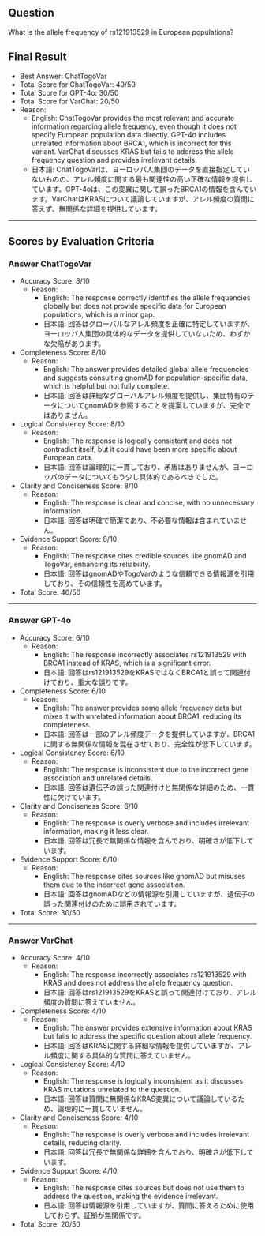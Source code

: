 ## Question

What is the allele frequency of rs121913529 in European populations?

## Final Result

- Best Answer: ChatTogoVar
- Total Score for ChatTogoVar: 40/50
- Total Score for GPT-4o: 30/50
- Total Score for VarChat: 20/50
- Reason:
  - English: ChatTogoVar provides the most relevant and accurate information regarding allele frequency, even though it does not specify European population data directly. GPT-4o includes unrelated information about BRCA1, which is incorrect for this variant. VarChat discusses KRAS but fails to address the allele frequency question and provides irrelevant details.
  - 日本語: ChatTogoVarは、ヨーロッパ人集団のデータを直接指定していないものの、アレル頻度に関する最も関連性の高い正確な情報を提供しています。GPT-4oは、この変異に関して誤ったBRCA1の情報を含んでいます。VarChatはKRASについて議論していますが、アレル頻度の質問に答えず、無関係な詳細を提供しています。

---

## Scores by Evaluation Criteria

### Answer ChatTogoVar
- Accuracy Score: 8/10
  - Reason: 
    - English: The response correctly identifies the allele frequencies globally but does not provide specific data for European populations, which is a minor gap.
    - 日本語: 回答はグローバルなアレル頻度を正確に特定していますが、ヨーロッパ人集団の具体的なデータを提供していないため、わずかな欠陥があります。
- Completeness Score: 8/10
  - Reason: 
    - English: The answer provides detailed global allele frequencies and suggests consulting gnomAD for population-specific data, which is helpful but not fully complete.
    - 日本語: 回答は詳細なグローバルアレル頻度を提供し、集団特有のデータについてgnomADを参照することを提案していますが、完全ではありません。
- Logical Consistency Score: 8/10
  - Reason: 
    - English: The response is logically consistent and does not contradict itself, but it could have been more specific about European data.
    - 日本語: 回答は論理的に一貫しており、矛盾はありませんが、ヨーロッパのデータについてもう少し具体的であるべきでした。
- Clarity and Conciseness Score: 8/10
  - Reason: 
    - English: The response is clear and concise, with no unnecessary information.
    - 日本語: 回答は明確で簡潔であり、不必要な情報は含まれていません。
- Evidence Support Score: 8/10
  - Reason: 
    - English: The response cites credible sources like gnomAD and TogoVar, enhancing its reliability.
    - 日本語: 回答はgnomADやTogoVarのような信頼できる情報源を引用しており、その信頼性を高めています。
- Total Score: 40/50

---

### Answer GPT-4o
- Accuracy Score: 6/10
  - Reason: 
    - English: The response incorrectly associates rs121913529 with BRCA1 instead of KRAS, which is a significant error.
    - 日本語: 回答はrs121913529をKRASではなくBRCA1と誤って関連付けており、重大な誤りです。
- Completeness Score: 6/10
  - Reason: 
    - English: The answer provides some allele frequency data but mixes it with unrelated information about BRCA1, reducing its completeness.
    - 日本語: 回答は一部のアレル頻度データを提供していますが、BRCA1に関する無関係な情報を混在させており、完全性が低下しています。
- Logical Consistency Score: 6/10
  - Reason: 
    - English: The response is inconsistent due to the incorrect gene association and unrelated details.
    - 日本語: 回答は遺伝子の誤った関連付けと無関係な詳細のため、一貫性に欠けています。
- Clarity and Conciseness Score: 6/10
  - Reason: 
    - English: The response is overly verbose and includes irrelevant information, making it less clear.
    - 日本語: 回答は冗長で無関係な情報を含んでおり、明確さが低下しています。
- Evidence Support Score: 6/10
  - Reason: 
    - English: The response cites sources like gnomAD but misuses them due to the incorrect gene association.
    - 日本語: 回答はgnomADなどの情報源を引用していますが、遺伝子の誤った関連付けのために誤用されています。
- Total Score: 30/50

---

### Answer VarChat
- Accuracy Score: 4/10
  - Reason: 
    - English: The response incorrectly associates rs121913529 with KRAS and does not address the allele frequency question.
    - 日本語: 回答はrs121913529をKRASと誤って関連付けており、アレル頻度の質問に答えていません。
- Completeness Score: 4/10
  - Reason: 
    - English: The answer provides extensive information about KRAS but fails to address the specific question about allele frequency.
    - 日本語: 回答はKRASに関する詳細な情報を提供していますが、アレル頻度に関する具体的な質問に答えていません。
- Logical Consistency Score: 4/10
  - Reason: 
    - English: The response is logically inconsistent as it discusses KRAS mutations unrelated to the question.
    - 日本語: 回答は質問に無関係なKRAS変異について議論しているため、論理的に一貫していません。
- Clarity and Conciseness Score: 4/10
  - Reason: 
    - English: The response is overly verbose and includes irrelevant details, reducing clarity.
    - 日本語: 回答は冗長で無関係な詳細を含んでおり、明確さが低下しています。
- Evidence Support Score: 4/10
  - Reason: 
    - English: The response cites sources but does not use them to address the question, making the evidence irrelevant.
    - 日本語: 回答は情報源を引用していますが、質問に答えるために使用しておらず、証拠が無関係です。
- Total Score: 20/50